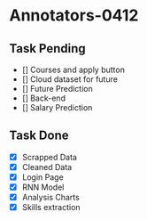 # Annotators-0412
## Task Pending
- [] Courses and apply button
- [] Cloud dataset for future
- [] Future Prediction
- [] Back-end
- [] Salary Prediction
## Task Done
- [x] Scrapped Data
- [x] Cleaned Data
- [x] Login Page
- [x] RNN Model
- [x] Analysis Charts
- [x] Skills extraction
